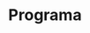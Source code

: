 ---
layout: social-program

title: Programa
description: El programa de la Labor Social para que sepas lo que vas a hacer.

permalink: /servicios/labor-social/programa

program:
  - day: "Viernes"
    rows:
      - time: "5:00 PM"
        activity: "Recibimiento, Registro y Ubicación."
      - time: "6:00 PM"
        activity: "Dinámica Presentación de Grupos. Orientaciones Generales."
      - time: "7:00 PM"
        activity: "Cena"
  - day: "Sábado"
    rows:
      - time: "7:30 AM"
        activity: "Desayuno"
      - time: "8:30 AM"
        activity: "Recorrido por el Sendero Enriquillo abordando los temas: Suelo, Agua, Plantas y Animales."
      - time: "11:00 AM"
        activity: "Reforestación y sus ventajas."
      - time: "12:00 PM"
        activity: "Almuerzo"
      - time: "1:30 PM"
        activity: "Práctica de Abono Orgánico y Compostaje."
      - time: "3:30 PM"
        activity: "Refrigerio"
      - time: "4:00 PM"
        activity: "Visita al Salto de Jimenoa. Charla y Práctica sobre Sanamiento Ambiental."
      - time: "5:00 PM"
        activity: "Opción de Baño en Río Jimenoa."
      - time: "6:30 PM"
        activity: "Cena"
  - day: "Domingo"
    rows:
      - time: "7:30 AM"
        activity: "Desayuno"
      - time: "8:30 AM"
        activity: "Jornada de Reforestación."
      - time: "10:00 AM"
        activity: "Refrigerio"
      - time: "10:30 AM"
        activity: "Jornada de desechos sólidos."
      - time: "12:30 PM"
        activity: "Almuerzo"
      - time: "1:30 PM"
        activity: "Plenaria y Entrega de Certificados."
      - time: "3:00 PM"
        activity: "Refrigerio"
      - time: "3:30 PM"
        activity: "Jarabacoa City Tour"
      - time: "5:00 PM"
        activity: "Despedida"
---